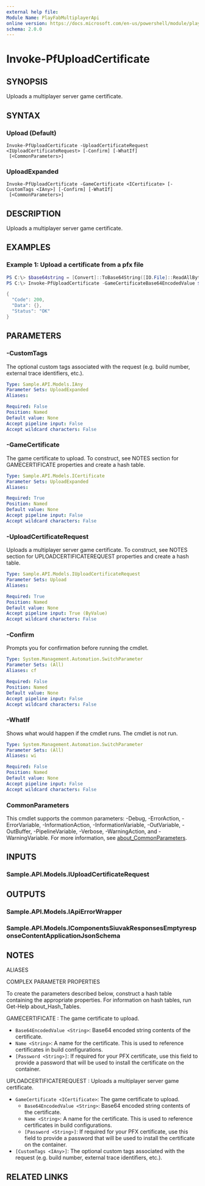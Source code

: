 ```yaml
---
external help file:
Module Name: PlayFabMultiplayerApi
online version: https://docs.microsoft.com/en-us/powershell/module/playfabmultiplayerapi/invoke-pfuploadcertificate
schema: 2.0.0
---
```


# Invoke-PfUploadCertificate

## SYNOPSIS
Uploads a multiplayer server game certificate.

## SYNTAX

### Upload (Default)
```
Invoke-PfUploadCertificate -UploadCertificateRequest <IUploadCertificateRequest> [-Confirm] [-WhatIf]
 [<CommonParameters>]
```

### UploadExpanded
```
Invoke-PfUploadCertificate -GameCertificate <ICertificate> [-CustomTags <IAny>] [-Confirm] [-WhatIf]
 [<CommonParameters>]
```

## DESCRIPTION
Uploads a multiplayer server game certificate.

## EXAMPLES

### Example 1: Upload a certificate from a pfx file
```powershell
PS C:\> $base64string = [Convert]::ToBase64String([IO.File]::ReadAllBytes('.\certificate.pfx'))
PS C:\> Invoke-PfUploadCertificate -GameCertificateBase64EncodedValue $base64string -GameCertificateName MyCert -GameCertificatePassword password | ConvertTo-Json -depth 5

{
  "Code": 200,
  "Data": {},
  "Status": "OK"
}
```



## PARAMETERS

### -CustomTags
The optional custom tags associated with the request (e.g.
build number, external trace identifiers, etc.).

```yaml
Type: Sample.API.Models.IAny
Parameter Sets: UploadExpanded
Aliases:

Required: False
Position: Named
Default value: None
Accept pipeline input: False
Accept wildcard characters: False
```

### -GameCertificate
The game certificate to upload.
To construct, see NOTES section for GAMECERTIFICATE properties and create a hash table.

```yaml
Type: Sample.API.Models.ICertificate
Parameter Sets: UploadExpanded
Aliases:

Required: True
Position: Named
Default value: None
Accept pipeline input: False
Accept wildcard characters: False
```

### -UploadCertificateRequest
Uploads a multiplayer server game certificate.
To construct, see NOTES section for UPLOADCERTIFICATEREQUEST properties and create a hash table.

```yaml
Type: Sample.API.Models.IUploadCertificateRequest
Parameter Sets: Upload
Aliases:

Required: True
Position: Named
Default value: None
Accept pipeline input: True (ByValue)
Accept wildcard characters: False
```

### -Confirm
Prompts you for confirmation before running the cmdlet.

```yaml
Type: System.Management.Automation.SwitchParameter
Parameter Sets: (All)
Aliases: cf

Required: False
Position: Named
Default value: None
Accept pipeline input: False
Accept wildcard characters: False
```

### -WhatIf
Shows what would happen if the cmdlet runs.
The cmdlet is not run.

```yaml
Type: System.Management.Automation.SwitchParameter
Parameter Sets: (All)
Aliases: wi

Required: False
Position: Named
Default value: None
Accept pipeline input: False
Accept wildcard characters: False
```

### CommonParameters
This cmdlet supports the common parameters: -Debug, -ErrorAction, -ErrorVariable, -InformationAction, -InformationVariable, -OutVariable, -OutBuffer, -PipelineVariable, -Verbose, -WarningAction, and -WarningVariable. For more information, see [about_CommonParameters](http://go.microsoft.com/fwlink/?LinkID=113216).

## INPUTS

### Sample.API.Models.IUploadCertificateRequest

## OUTPUTS

### Sample.API.Models.IApiErrorWrapper

### Sample.API.Models.IComponentsSiuvakResponsesEmptyresponseContentApplicationJsonSchema

## NOTES

ALIASES

COMPLEX PARAMETER PROPERTIES

To create the parameters described below, construct a hash table containing the appropriate properties. For information on hash tables, run Get-Help about_Hash_Tables.


GAMECERTIFICATE <ICertificate>: The game certificate to upload.
  - `Base64EncodedValue <String>`: Base64 encoded string contents of the certificate.
  - `Name <String>`: A name for the certificate. This is used to reference certificates in build configurations.
  - `[Password <String>]`: If required for your PFX certificate, use this field to provide a password that will be used to install the certificate on the container.

UPLOADCERTIFICATEREQUEST <IUploadCertificateRequest>: Uploads a multiplayer server game certificate.
  - `GameCertificate <ICertificate>`: The game certificate to upload.
    - `Base64EncodedValue <String>`: Base64 encoded string contents of the certificate.
    - `Name <String>`: A name for the certificate. This is used to reference certificates in build configurations.
    - `[Password <String>]`: If required for your PFX certificate, use this field to provide a password that will be used to install the certificate on the container.
  - `[CustomTags <IAny>]`: The optional custom tags associated with the request (e.g. build number, external trace identifiers, etc.).

## RELATED LINKS

